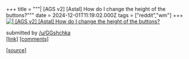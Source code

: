 +++
title = """| [AGS v2] [Astal] How do I change the height of the buttons?"""
date = 2024-12-01T11:19:02.000Z
tags = ["reddit","wm"]
+++
[![| [AGS v2] [Astal] How do I change the height of the buttons?](https://b.thumbs.redditmedia.com/jRbb6pFOo98bx9C1cIR7jiHOe7yRmt_qN_SRqP0ExZI.jpg "| [AGS v2] [Astal] How do I change the height of the buttons?")](https://www.reddit.com/r/unixporn/comments/1h417bo/ags_v2_astal_how_do_i_change_the_height_of_the/)

submitted by [/u/GGshchka](https://www.reddit.com/user/GGshchka)  
[\[link\]](https://www.reddit.com/gallery/1h417bo) [\[comments\]](https://www.reddit.com/r/unixporn/comments/1h417bo/ags_v2_astal_how_do_i_change_the_height_of_the/)

[[source]](https://www.reddit.com/r/unixporn/comments/1h417bo/ags_v2_astal_how_do_i_change_the_height_of_the/)
